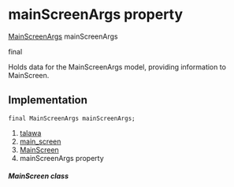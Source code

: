 
<div>

# mainScreenArgs property

</div>


[MainScreenArgs](../../models_mainscreen_navigation_args/MainScreenArgs-class.html)
mainScreenArgs


final




Holds data for the MainScreenArgs model, providing information to
MainScreen.



## Implementation

``` language-dart
final MainScreenArgs mainScreenArgs;
```







1.  [talawa](../../index.html)
2.  [main_screen](../../views_main_screen/)
3.  [MainScreen](../../views_main_screen/MainScreen-class.html)
4.  mainScreenArgs property

##### MainScreen class







